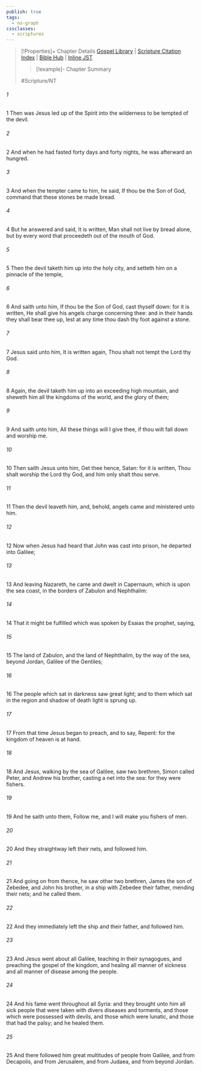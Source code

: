 ```yaml
---
publish: true
tags:
  - no-graph
cssclasses:
  - scriptures
---
```

>[!Properties]+ Chapter Details
>[Gospel Library](https://churchofjesuschrist.org/study/scriptures/nt/matt/4?lang=eng)    |    [Scripture Citation Index](https://scriptures.byu.edu/#08c04::c08c04)    |    [Bible Hub](https://biblehub.com/matthew/4.htm)    |    [Inline JST](https://scripturetoolbox.com/html/ic/Matthew/4.html)
>>[!example]- Chapter Summary
>> 
> 
>
>#Scripture/NT
###### 1
1 Then was Jesus led up of the Spirit into the wilderness to be tempted of the devil.
###### 2
2 And when he had fasted forty days and forty nights, he was afterward an hungred.
###### 3
3 And when the tempter came to him, he said, If thou be the Son of God, command that these stones be made bread.
###### 4
4 But he answered and said, It is written, Man shall not live by bread alone, but by every word that proceedeth out of the mouth of God.
###### 5
5 Then the devil taketh him up into the holy city, and setteth him on a pinnacle of the temple,
###### 6
6 And saith unto him, If thou be the Son of God, cast thyself down: for it is written, He shall give his angels charge concerning thee: and in their hands they shall bear thee up, lest at any time thou dash thy foot against a stone.
###### 7
7 Jesus said unto him, It is written again, Thou shalt not tempt the Lord thy God.
###### 8
8 Again, the devil taketh him up into an exceeding high mountain, and sheweth him all the kingdoms of the world, and the glory of them;
###### 9
9 And saith unto him, All these things will I give thee, if thou wilt fall down and worship me.
###### 10
10 Then saith Jesus unto him, Get thee hence, Satan: for it is written, Thou shalt worship the Lord thy God, and him only shalt thou serve.
###### 11
11 Then the devil leaveth him, and, behold, angels came and ministered unto him.
###### 12
12 Now when Jesus had heard that John was cast into prison, he departed into Galilee;
###### 13
13 And leaving Nazareth, he came and dwelt in Capernaum, which is upon the sea coast, in the borders of Zabulon and Nephthalim:
###### 14
14 That it might be fulfilled which was spoken by Esaias the prophet, saying,
###### 15
15 The land of Zabulon, and the land of Nephthalim, by the way of the sea, beyond Jordan, Galilee of the Gentiles;
###### 16
16 The people which sat in darkness saw great light; and to them which sat in the region and shadow of death light is sprung up.
###### 17
17 From that time Jesus began to preach, and to say, Repent: for the kingdom of heaven is at hand.
###### 18
18 And Jesus, walking by the sea of Galilee, saw two brethren, Simon called Peter, and Andrew his brother, casting a net into the sea: for they were fishers.
###### 19
19 And he saith unto them, Follow me, and I will make you fishers of men.
###### 20
20 And they straightway left their nets, and followed him.
###### 21
21 And going on from thence, he saw other two brethren, James the son of Zebedee, and John his brother, in a ship with Zebedee their father, mending their nets; and he called them.
###### 22
22 And they immediately left the ship and their father, and followed him.
###### 23
23 And Jesus went about all Galilee, teaching in their synagogues, and preaching the gospel of the kingdom, and healing all manner of sickness and all manner of disease among the people.
###### 24
24 And his fame went throughout all Syria: and they brought unto him all sick people that were taken with divers diseases and torments, and those which were possessed with devils, and those which were lunatic, and those that had the palsy; and he healed them.
###### 25
25 And there followed him great multitudes of people from Galilee, and from Decapolis, and from Jerusalem, and from Judaea, and from beyond Jordan.

